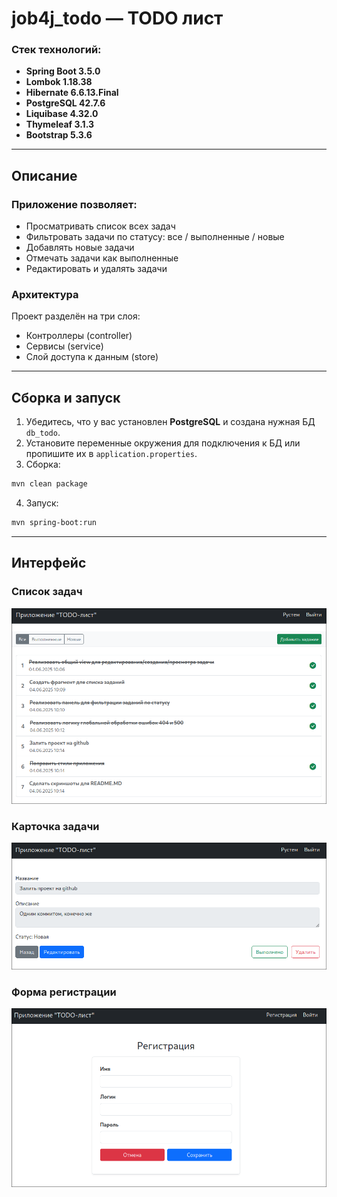 # job4j_todo — TODO лист

### Стек технологий:

+ **Spring Boot 3.5.0**
+ **Lombok 1.18.38**
+ **Hibernate 6.6.13.Final**
+ **PostgreSQL 42.7.6**
+ **Liquibase 4.32.0**
+ **Thymeleaf 3.1.3**
+ **Bootstrap 5.3.6**

---
## Описание

### Приложение позволяет:
+ Просматривать список всех задач
+ Фильтровать задачи по статусу: все / выполненные / новые
+ Добавлять новые задачи
+ Отмечать задачи как выполненные
+ Редактировать и удалять задачи

### Архитектура
Проект разделён на три слоя:
+ Контроллеры (controller)
+ Сервисы (service)
+ Слой доступа к данным (store)

---
## Сборка и запуск
1. Убедитесь, что у вас установлен **PostgreSQL** и создана нужная БД `db_todo`.
2. Установите переменные окружения для подключения к БД или пропишите их в `application.properties`.
3. Сборка:
```bash
mvn clean package
```
4. Запуск:
```bash
mvn spring-boot:run
```
---
## Интерфейс
### Список задач
![tasklist.png](img/tasklist.png)
### Карточка задачи
![task.png](img/task.png)
### Форма регистрации
![register.png](img/register.png)